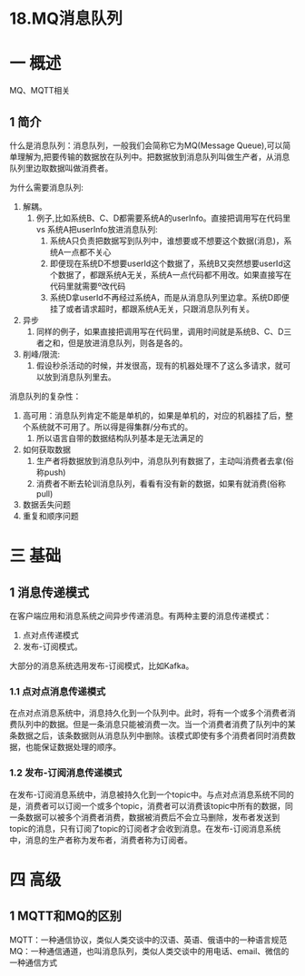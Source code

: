 # 18.MQ消息队列

# 一 概述
MQ、MQTT相关

## 1 简介
什么是消息队列：消息队列，一般我们会简称它为MQ(Message Queue),可以简单理解为,把要传输的数据放在队列中。把数据放到消息队列叫做生产者，从消息队列里边取数据叫做消费者。

为什么需要消息队列:
1. 解耦。
	1. 例子,比如系统B、C、D都需要系统A的userInfo。直接把调用写在代码里 vs 系统A把userInfo放进消息队列:
    	1. 系统A只负责把数据写到队列中，谁想要或不想要这个数据(消息)，系统A一点都不关心
		2. 即便现在系统D不想要userId这个数据了，系统B又突然想要userId这个数据了，都跟系统A无关，系统A一点代码都不用改。如果直接写在代码里就需要º改代码
		3. 系统D拿userId不再经过系统A，而是从消息队列里边拿。系统D即便挂了或者请求超时，都跟系统A无关，只跟消息队列有关。
2. 异步
	1. 同样的例子，如果直接把调用写在代码里，调用时间就是系统B、C、D三者之和，但是放进消息队列，则各是各的。
3. 削峰/限流:
	1. 假设秒杀活动的时候，并发很高，现有的机器处理不了这么多请求，就可以放到消息队列里去。
	
消息队列的复杂性：
1. 高可用：消息队列肯定不能是单机的，如果是单机的，对应的机器挂了后，整个系统就不可用了。所以得是得集群/分布式的。
	1.  所以语言自带的数据结构队列基本是无法满足的
2. 如何获取数据
	1. 生产者将数据放到消息队列中，消息队列有数据了，主动叫消费者去拿(俗称push)
	2. 消费者不断去轮训消息队列，看看有没有新的数据，如果有就消费(俗称pull)
3. 数据丢失问题
4. 重复和顺序问题

# 三 基础
## 1 消息传递模式
在客户端应用和消息系统之间异步传递消息。有两种主要的消息传递模式：
1. 点对点传递模式
2. 发布-订阅模式。

大部分的消息系统选用发布-订阅模式，比如Kafka。

### 1.1 点对点消息传递模式
在点对点消息系统中，消息持久化到一个队列中。此时，将有一个或多个消费者消费队列中的数据。但是一条消息只能被消费一次。当一个消费者消费了队列中的某条数据之后，该条数据则从消息队列中删除。该模式即使有多个消费者同时消费数据，也能保证数据处理的顺序。

### 1.2 发布-订阅消息传递模式
在发布-订阅消息系统中，消息被持久化到一个topic中。与点对点消息系统不同的是，消费者可以订阅一个或多个topic，消费者可以消费该topic中所有的数据，同一条数据可以被多个消费者消费，数据被消费后不会立马删除，发布者发送到topic的消息，只有订阅了topic的订阅者才会收到消息。在发布-订阅消息系统中，消息的生产者称为发布者，消费者称为订阅者。


# 四 高级
## 1 MQTT和MQ的区别
MQTT：一种通信协议，类似人类交谈中的汉语、英语、俄语中的一种语言规范
MQ：一种通信通道，也叫消息队列，类似人类交谈中的用电话、email、微信的一种通信方式

